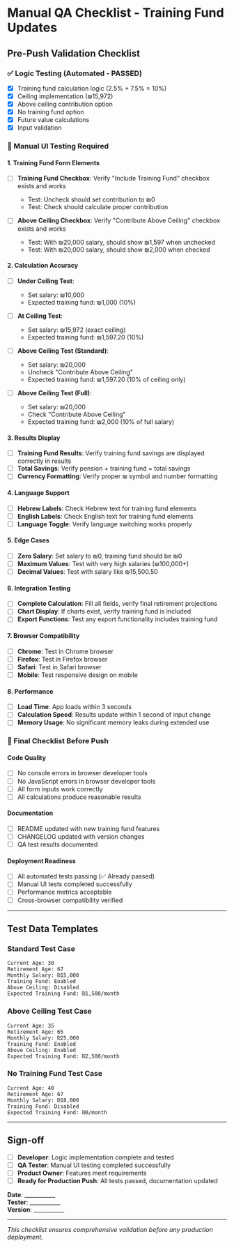 # Manual QA Checklist - Training Fund Updates

## Pre-Push Validation Checklist

### ✅ Logic Testing (Automated - PASSED)
- [x] Training fund calculation logic (2.5% + 7.5% = 10%)
- [x] Ceiling implementation (₪15,972)
- [x] Above ceiling contribution option
- [x] No training fund option
- [x] Future value calculations
- [x] Input validation

### 🎯 Manual UI Testing Required

#### 1. Training Fund Form Elements
- [ ] **Training Fund Checkbox**: Verify "Include Training Fund" checkbox exists and works
  - Test: Uncheck should set contribution to ₪0
  - Test: Check should calculate proper contribution
  
- [ ] **Above Ceiling Checkbox**: Verify "Contribute Above Ceiling" checkbox exists and works
  - Test: With ₪20,000 salary, should show ₪1,597 when unchecked
  - Test: With ₪20,000 salary, should show ₪2,000 when checked

#### 2. Calculation Accuracy
- [ ] **Under Ceiling Test**: 
  - Set salary: ₪10,000
  - Expected training fund: ₪1,000 (10%)
  
- [ ] **At Ceiling Test**:
  - Set salary: ₪15,972 (exact ceiling)
  - Expected training fund: ₪1,597.20 (10%)
  
- [ ] **Above Ceiling Test (Standard)**:
  - Set salary: ₪20,000
  - Uncheck "Contribute Above Ceiling"
  - Expected training fund: ₪1,597.20 (10% of ceiling only)
  
- [ ] **Above Ceiling Test (Full)**:
  - Set salary: ₪20,000
  - Check "Contribute Above Ceiling"
  - Expected training fund: ₪2,000 (10% of full salary)

#### 3. Results Display
- [ ] **Training Fund Results**: Verify training fund savings are displayed correctly in results
- [ ] **Total Savings**: Verify pension + training fund = total savings
- [ ] **Currency Formatting**: Verify proper ₪ symbol and number formatting

#### 4. Language Support
- [ ] **Hebrew Labels**: Check Hebrew text for training fund elements
- [ ] **English Labels**: Check English text for training fund elements
- [ ] **Language Toggle**: Verify language switching works properly

#### 5. Edge Cases
- [ ] **Zero Salary**: Set salary to ₪0, training fund should be ₪0
- [ ] **Maximum Values**: Test with very high salaries (₪100,000+)
- [ ] **Decimal Values**: Test with salary like ₪15,500.50

#### 6. Integration Testing
- [ ] **Complete Calculation**: Fill all fields, verify final retirement projections
- [ ] **Chart Display**: If charts exist, verify training fund is included
- [ ] **Export Functions**: Test any export functionality includes training fund

#### 7. Browser Compatibility
- [ ] **Chrome**: Test in Chrome browser
- [ ] **Firefox**: Test in Firefox browser
- [ ] **Safari**: Test in Safari browser
- [ ] **Mobile**: Test responsive design on mobile

#### 8. Performance
- [ ] **Load Time**: App loads within 3 seconds
- [ ] **Calculation Speed**: Results update within 1 second of input change
- [ ] **Memory Usage**: No significant memory leaks during extended use

### 🚀 Final Checklist Before Push

#### Code Quality
- [ ] No console errors in browser developer tools
- [ ] No JavaScript errors in browser developer tools
- [ ] All form inputs work correctly
- [ ] All calculations produce reasonable results

#### Documentation
- [ ] README updated with new training fund features
- [ ] CHANGELOG updated with version changes
- [ ] QA test results documented

#### Deployment Readiness
- [ ] All automated tests passing (✅ Already passed)
- [ ] Manual UI tests completed successfully
- [ ] Performance metrics acceptable
- [ ] Cross-browser compatibility verified

---

## Test Data Templates

### Standard Test Case
```
Current Age: 30
Retirement Age: 67
Monthly Salary: ₪15,000
Training Fund: Enabled
Above Ceiling: Disabled
Expected Training Fund: ₪1,500/month
```

### Above Ceiling Test Case
```
Current Age: 35
Retirement Age: 65
Monthly Salary: ₪25,000
Training Fund: Enabled
Above Ceiling: Enabled
Expected Training Fund: ₪2,500/month
```

### No Training Fund Test Case
```
Current Age: 40
Retirement Age: 67
Monthly Salary: ₪18,000
Training Fund: Disabled
Expected Training Fund: ₪0/month
```

---

## Sign-off

- [ ] **Developer**: Logic implementation complete and tested
- [ ] **QA Tester**: Manual UI testing completed successfully
- [ ] **Product Owner**: Features meet requirements
- [ ] **Ready for Production Push**: All tests passed, documentation updated

**Date**: ___________  
**Tester**: ___________  
**Version**: ___________  

---

*This checklist ensures comprehensive validation before any production deployment.*